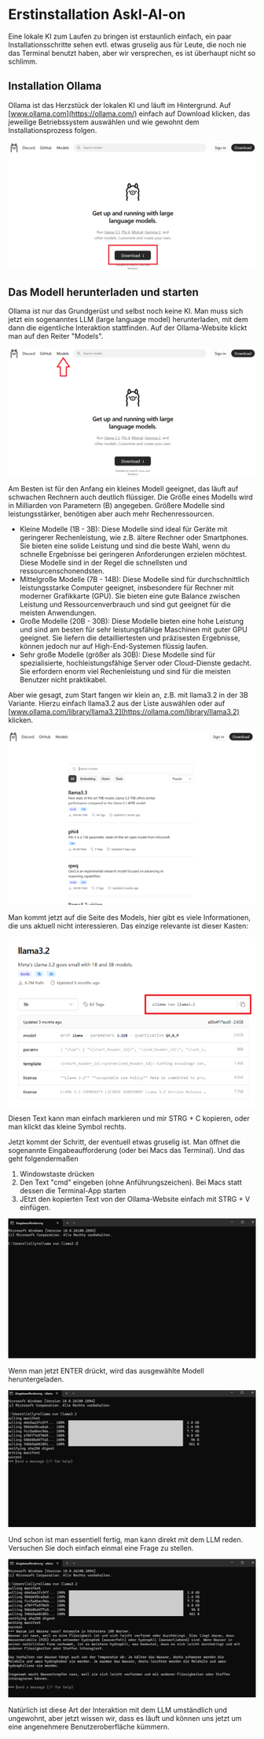# Erstinstallation Askl-AI-on

Eine lokale KI zum Laufen zu bringen ist erstaunlich einfach, ein paar Installationsschritte sehen evtl. etwas gruselig aus für Leute, die noch nie das Terminal benutzt haben, aber wir versprechen, es ist überhaupt nicht so schlimm.

## Installation Ollama

Ollama ist das Herzstück der lokalen KI und läuft im Hintergrund. Auf [www.ollama.com](https://ollama.com/) einfach auf Download klicken, das jeweilige Betriebssystem auswählen und wie gewohnt dem Installationsprozess folgen.

![Ollamadownload](images/ollamadownload.png)

## Das Modell herunterladen und starten

Ollama ist nur das Grundgerüst und selbst noch keine KI. Man muss sich jetzt ein sogenanntes LLM (large language model) herunterladen, mit dem dann die eigentliche Interaktion stattfinden. Auf der Ollama-Website klickt man auf den Reiter "Models".

![Modeldownload](images/modeldownload.png)

Am Besten ist für den Anfang ein kleines Modell geeignet, das läuft auf schwachen Rechnern auch deutlich flüssiger. Die Größe eines Modells wird in Milliarden von Parametern (B) angegeben. Größere Modelle sind leistungsstärker, benötigen aber auch mehr Rechenressourcen.

- Kleine Modelle (1B - 3B): Diese Modelle sind ideal für Geräte mit geringerer Rechenleistung, wie z.B. ältere Rechner oder Smartphones. Sie bieten eine solide Leistung und sind die beste Wahl, wenn du schnelle Ergebnisse bei geringeren Anforderungen erzielen möchtest. Diese Modelle sind in der Regel die schnellsten und ressourcenschonendsten.
- Mittelgroße Modelle (7B - 14B): Diese Modelle sind für durchschnittlich leistungsstarke Computer geeignet, insbesondere für Rechner mit moderner Grafikkarte (GPU). Sie bieten eine gute Balance zwischen Leistung und Ressourcenverbrauch und sind gut geeignet für die meisten Anwendungen.
- Große Modelle (20B - 30B): Diese Modelle bieten eine hohe Leistung und sind am besten für sehr leistungsfähige Maschinen mit guter GPU geeignet. Sie liefern die detailliertesten und präzisesten Ergebnisse, können jedoch nur auf High-End-Systemen flüssig laufen.
- Sehr große Modelle (größer als 30B): Diese Modelle sind für spezialisierte, hochleistungsfähige Server oder Cloud-Dienste gedacht. Sie erfordern enorm viel Rechenleistung und sind für die meisten Benutzer nicht praktikabel.

Aber wie gesagt, zum Start fangen wir klein an, z.B. mit llama3.2 in der 3B Variante. Hierzu einfach llama3.2 aus der Liste auswählen oder auf [www.ollama.com/library/llama3.2](https://ollama.com/library/llama3.2) klicken.

![Model](images/model.png)

Man kommt jetzt auf die Seite des Models, hier gibt es viele Informationen, die uns aktuell nicht interessieren. Das einzige relevante ist dieser Kasten:

![cmd-Code](images/cmdcode.png)

Diesen Text kann man einfach markieren und mir STRG + C kopieren, oder man klickt das kleine Symbol rechts.

Jetzt kommt der Schritt, der eventuell etwas gruselig ist. Man öffnet die sogenannte Eingabeaufforderung (oder bei Macs das Terminal). Und das geht folgendermaßen
1. Windowstaste drücken
2. Den Text "cmd" eingeben (ohne Anführungszeichen). Bei Macs statt dessen die Terminal-App starten
3. JEtzt den kopierten Text von der Ollama-Website einfach mit STRG + V einfügen.

![cmd-1](images/cmd1.png)

Wenn man jetzt ENTER drückt, wird das ausgewählte Modell heruntergeladen.

![cmd-2](images/cmd2.png)

Und schon ist man essentiell fertig, man kann direkt mit dem LLM reden. Versuchen Sie doch einfach einmal eine Frage zu stellen.

![cmd-3](images/cmd3.png)

Natürlich ist diese Art der Interaktion mit dem LLM umständlich und ungewohnt, aber jetzt wissen wir, dass es läuft und können uns jetzt um eine angenehmere Benutzeroberfläche kümmern.